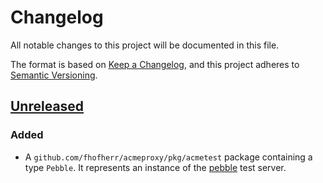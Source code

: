 # Changelog

All notable changes to this project will be documented in this file.

The format is based on [Keep
a Changelog](https://keepachangelog.com/en/1.0.0/), and this project
adheres to [Semantic Versioning](https://semver.org/spec/v2.0.0.html).

## [Unreleased]

### Added

* A `github.com/fhofherr/acmeproxy/pkg/acmetest` package containing
  a type `Pebble`. It represents an instance of the
  [pebble](https://github.com/letsencrypt/pebble) test server.

[Unreleased]: https://github.com/fhofherr/leproxy
